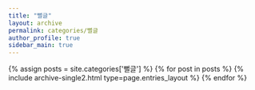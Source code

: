 ```yaml
---
title: "뻘글"
layout: archive
permalink: categories/뻘글
author_profile: true
sidebar_main: true
---
```

{% assign posts = site.categories['뻘글'] %}
{% for post in posts %} {% include archive-single2.html type=page.entries_layout %} {% endfor %}
